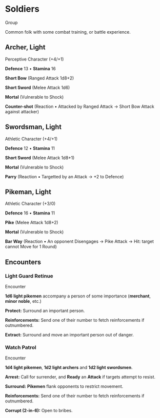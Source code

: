 # Soldiers

Group

Common folk with some combat training, or battle experience.

<section class="summaries">

<section class="summary">

## Archer, Light

Perceptive Character (+4/+1)

**Defence** 13 • **Stamina** 16

**Short Bow** (Ranged Attack 1d8+2)

**Short Sword** (Melee Attack 1d6)

**Mortal** (Vulnerable to Shock)

**Counter-shot** (Reaction • Attacked by Ranged Attack → Short Bow Attack against attacker)

</section>

<section class="summary">

## Swordsman, Light

Athletic Character (+4/+1)

**Defence** 12 • **Stamina** 11

**Short Sword** (Melee Attack 1d8+1)

**Mortal** (Vulnerable to Shock)

**Parry** (Reaction • Targetted by an Attack → +2 to Defence)

</section>

<section class="summary">

## Pikeman, Light

Athletic Character (+3/0)

**Defence** 16 • **Stamina** 11

**Pike** (Melee Attack 1d8+2)

**Mortal** (Vulnerable to Shock)

**Bar Way** (Reaction • An opponent Disengages → Pike Attack → Hit: target cannot Move for 1 Round)

</section>

</section>

## Encounters

<section class="summaries">

<section class="summary">

### Light Guard Retinue

Encounter

**1d6 light pikemen** accompany a person of some importance (**merchant**, **minor noble**, etc.)

**Protect:** Surround an important person.

**Reinforcements:** Send one of their number to fetch reinforcements if outnumbered.

**Extract:** Surround and move an important person out of danger.

</section>

<section class="summary">

### Watch Patrol

Encounter

**1d4 light pikemen**, **1d2 light archers** and **1d2 light swordsmen**.

**Arrest:** Call for surrender, and **Ready** an **Attack** if targets attempt to resist.

**Surround:** **Pikemen** flank opponents to restrict movement.

**Reinforcements:** Send one of their number to fetch reinforcements if outnumbered.

**Corrupt (2-in-6):** Open to bribes.

</section>

</section>
